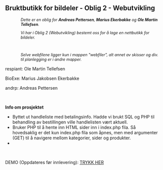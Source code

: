 <h2>Bruktbutikk for bildeler - Oblig 2 - Webutvikling</h2>

<div style="margin: 10px 0; padding-left: 50px; font-size: 90%; font-style: italic;">
  <p>Dette er en oblig for <b>Andreas Pettersen</b>, <b>Marius Ekerbakke</b> og <b>Ole Martin Tellefsen</b>.</p>
  <p>Vi har i Oblig 2 (Webutvikling) bestemt oss for å lage en nettbutikk for bildeler.</p><br />

  <p>Selve webfilene ligger kun i mappen "webfiler", alt annet av skisser og div. til planlegging er i andre mapper.</p>
</div>

<p>respiant: Ole Martin Tellefsen</p>
<p>BioExe: Marius Jakobsen Ekerbakke</p>
<p>andrp: Andreas Pettersen</p><br />

<b>Info om prosjektet</b> 
<ul>
  <li>Byttet ut handleliste med betalingsinfo. Hadde vi brukt SQL og PHP til behandling av bestillingen ville handlelisten vært aktuell.</li>
  <li>Bruker PHP til å hente inn HTML sider inn i index.php fila. Så hovedsaklig er det kun index.php fila som åpnes, men med argumenter (GET) til å navigere mellom kategorier, sider og produkter.</li>
  <li></li>
</ul>
<br />
<p>DEMO (Oppdateres før innlevering): <a href="http://www.it-stud.hiof.no/~olemte/weboblig2/">TRYKK HER</a></p>
